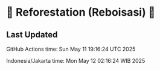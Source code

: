 
# 🌳 Reforestation (Reboisasi) 🌲

## Last Updated

GitHub Actions time: Sun May 11 19:16:24 UTC 2025

Indonesia/Jakarta time: Mon May 12 02:16:24 WIB 2025
